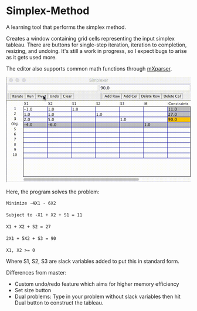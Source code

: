 # Simplex-Method
A learning tool that performs the simplex method.

Creates a window containing grid cells representing the input simplex tableau. There are buttons for single-step iteration, iteration to completion, resizing, and undoing. It's still a work in progress, so I expect bugs to arise as it gets used more.

The editor also supports common math functions through [mXparser](http://mathparser.org/).

![Sample Screenshot](Screenshots/Sample.gif)

Here, the program solves the problem:

    Minimize -4X1 - 6X2
    
    Subject to -X1 + X2 + S1 = 11
    
    X1 + X2 + S2 = 27
    
    2X1 + 5X2 + S3 = 90
    
    X1, X2 >= 0
    
    
Where S1, S2, S3 are slack variables added to put this in standard form.

Differences from master:

* Custom undo/redo feature which aims for higher memory efficiency
* Set size button
* Dual problems: Type in your problem without slack variables then hit Dual button to construct the tableau.
